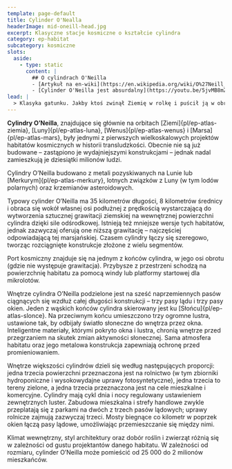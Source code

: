 ```yaml
---
template: page-default
title: Cylinder O'Nealla
headerImage: mid-oneill-head.jpg
excerpt: Klasyczne stacje kosmiczne o kształcie cylindra
category: ep-habitat
subcategory: kosmiczne
slots:
  aside:
    - type: static
      content: |
        ## O cylindrach O'Neilla
        - [Artykuł na en-wiki](https://en.wikipedia.org/wiki/O%27Neill_cylinder)
        - [Cylinder O'Neilla jest absurdalny](https://youtu.be/5jvMB8mZP1k?si=xlau5-r2ElvzADIL) - materiał wideo nt. sił działających w cylindrze, w tym specyfice grawitacji obrotowej
lead: |
  > Klasyka gatunku. Jakby ktoś zwinął Ziemię w rolkę i puścił ją w obrót. Sześć pasów – trzy zielone, trzy przezroczyste, wszystko obraca się jak karuzela dla bogatych. Można tam żyć całe życie i nigdy nie spojrzeć w prawdziwe niebo. Czasem zapominam, że to w ogóle stacja, nie planeta.
---
```

**Cylindry O’Neilla**, znajdujące się głównie na orbitach [Ziemi]{pl/ep-atlas-ziemia}, [Luny]{pl/ep-atlas-luna}, [Wenus]{pl/ep-atlas-wenus} i [Marsa]{pl/ep-atlas-mars}, były jednymi z pierwszych wielkoskalowych projektów habitatów kosmicznych w historii transludzkości. Obecnie nie są już budowane – zastąpiono je wydajniejszymi konstrukcjami – jednak nadal zamieszkują je dziesiątki milionów ludzi.

Cylindry O’Neilla budowano z metali pozyskiwanych na Lunie lub [Merkurym]{pl/ep-atlas-merkury}, lotnych związków z Luny (w tym lodów polarnych) oraz krzemianów asteroidowych.

Typowy cylinder O’Neilla ma 35 kilometrów długości, 8 kilometrów średnicy i obraca się wokół własnej osi podłużnej z prędkością wystarczającą do wytworzenia sztucznej grawitacji ziemskiej na wewnętrznej powierzchni cylindra dzięki sile odśrodkowej. Istnieją też mniejsze wersje tych habitatów, jednak zazwyczaj oferują one niższą grawitację – najczęściej odpowiadającą tej marsjańskiej. Czasem cylindry łączy się szeregowo, tworząc rozciągnięte konstrukcje złożone z wielu segmentów.

Port kosmiczny znajduje się na jednym z końców cylindra, w jego osi obrotu (gdzie nie występuje grawitacja). Przybysze z przestrzeni schodzą na powierzchnię habitatu za pomocą windy lub platformy startowej dla mikrolotów.

Wnętrze cylindra O’Neilla podzielone jest na sześć naprzemiennych pasów ciągnących się wzdłuż całej długości konstrukcji – trzy pasy lądu i trzy pasy okien. Jeden z wąskich końców cylindra skierowany jest ku [Słońcu]{pl/ep-atlas-slonce}. Na przeciwnym końcu umieszczono trzy ogromne lustra, ustawione tak, by odbijały światło słoneczne do wnętrza przez okna. Inteligentne materiały, którymi pokryto okna i lustra, chronią wnętrze przed przegrzaniem na skutek zmian aktywności słonecznej. Sama atmosfera habitatu oraz jego metalowa konstrukcja zapewniają ochronę przed promieniowaniem.

Wnętrze większości cylindrów dzieli się według następujących proporcji: jedna trzecia powierzchni przeznaczona jest na rolnictwo (w tym zbiorniki hydroponiczne i wysokowydajne uprawy fotosyntetyczne), jedna trzecia to tereny zielone, a jedna trzecia przeznaczona jest na cele mieszkalne i komercyjne. Cylindry mają cykl dnia i nocy regulowany ustawieniem zewnętrznych luster. Zabudowa mieszkalna i strefy handlowe zwykle przeplatają się z parkami na dwóch z trzech pasów lądowych; uprawy rolnicze zajmują zazwyczaj trzeci. Mosty biegnące co kilometr w poprzek okien łączą pasy lądowe, umożliwiając przemieszczanie się między nimi.

Klimat wewnętrzny, styl architektury oraz dobór roślin i zwierząt różnią się w zależności od gustu projektantów danego habitatu. W zależności od rozmiaru, cylinder O’Neilla może pomieścić od 25 000 do 2 milionów mieszkańców.
